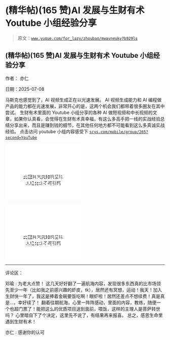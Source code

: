 # (精华帖)(165 赞)AI 发展与生财有术 Youtube 小组经验分享

> 原文：[`www.yuque.com/for_lazy/zhoubao/mwavneuky7b929ls`](https://www.yuque.com/for_lazy/zhoubao/mwavneuky7b929ls)

## (精华帖)(165 赞)AI 发展与生财有术 Youtube 小组经验分享

作者： 亦仁

日期：2025-07-08

马斯克也感觉到了，AI 视频生成正在以光速发展。 AI 视频生成能力和 AI
编程做产品的能力都在光速发展，非常开心的是，这两个机会我们都带着很多圈友在其中尝试。 生财有术里面的 Youtube 小组分享的各种 AI
做短视频和中长视频的文章，如果你认真看，会觉得在生财有术真幸福，有这么多高手把一线的实战经验总结分享出来，而且是赚到钱的细节，在其他任何地方都不可能看到这么多真诚实战经验。
点击访问 youtube 小组内容感受下 [`scys.com/mobile/group/265?second=YouTube`](https://scys.com/mobile/group/265?second=YouTube)

![](img/da04f83104b96fc22f2d1df39fed5977.png "None")

![](img/583c6e716f9b7b86058a8f98cbe7f231.png "None")

* * *

评论区：

邓瑜 : 为老大点赞！
这几天好好翻了一遍航海内容，发现很多东西真的比市场领先至少一年（比如我之前感兴趣的虾皮，tk），居然还有冥想，运动！我天！加入生财快一年了，我这是捧着金碗要饭吃啊！眼虾啦！居然还差点不想续费！真是真是…，幸好续了！
翻着往期航海，心里一阵阵感动，里面的内容，教练，随便一个也超门票了！能把这么的优质项目送到面前，喂饭，这样的主理人是菩萨转世吗？
心里暗自下了个决定，这里先不说了，有结果再来报喜。 总之，感恩生命里遇到生财有术！

亦仁 : 感谢你的认可